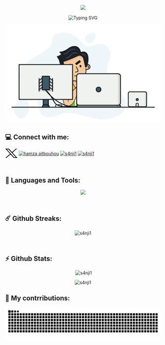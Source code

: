 <p align="center"><img src="https://readme-typing-svg.herokuapp.com/?font=Righteous&size=35&center=true&vCenter=true&width=500&height=70&duration=4000&lines=Hi+There!+%F0%9F%91%8B;+I%27m+Hamza+Aitbouhou!;" /></p>
<p align="center"><img src="https://readme-typing-svg.herokuapp.com?font=Poetsen+one&pause=1000&color=8931F7&random=false&width=435&height=100&lines=A+passionate+developer+from+Morocco" alt="Typing SVG" /></p>

<p img align="center" ><img src="https://raw.githubusercontent.com/parth-27/parth-27/master/dev.gif" /></p>

## 💻 Connect with me:
<p align="left">
<a href="https://x.com/s_4nji__" target="blank"><img align="center" src="https://raw.githubusercontent.com/devicons/devicon/6910f0503efdd315c8f9b858234310c06e04d9c0/icons/twitter/twitter-original.svg" alt="s_4nji__" height="30" width="40" /></a>
<a href="https://www.linkedin.com/in/hamza-aitbouhou-540a192b3/" target="blank"><img align="center" src="https://raw.githubusercontent.com/rahuldkjain/github-profile-readme-generator/master/src/images/icons/Social/linked-in-alt.svg" alt="hamza aitbouhou" height="30" width="40" /></a>
<a href="https://stackoverflow.com/users/25119582/s4nji1" target="blank"><img align="center" src="https://raw.githubusercontent.com/rahuldkjain/github-profile-readme-generator/master/src/images/icons/Social/stack-overflow.svg" alt="s4nji1" height="30" width="40" /></a>
<a href="https://www.leetcode.com/s4nji1" target="blank"><img align="center" src="https://raw.githubusercontent.com/rahuldkjain/github-profile-readme-generator/master/src/images/icons/Social/leet-code.svg" alt="s4nji1" height="30" width="40" /></a>
</p>

<br>

## 🎯 Languages and Tools:

<p align="center"> <img src="https://skillicons.dev/icons?i=c,cpp,html,css,js,php,mysql,git,linux,bash,blender,ai,ps,)](https://skillicons.dev)"/></p>

<br>

## ☄️ Github Streaks:
<p align="center" ><img  src="https://github-readme-streak-stats.herokuapp.com/?user=s4nji1&theme=tokyonight" alt="s4nji1" /></p>

<br>

## ⚡ Github Stats:
<p img align="center">&nbsp;<img src="https://github-readme-stats.vercel.app/api?username=s4nji1&show_icons=true&locale=en&theme=tokyonight" alt="s4nji1" /></p>

<p img align="center" ><img src="https://github-readme-stats.vercel.app/api/top-langs?username=s4nji1&show_icons=true&locale=en&layout=compact&theme=tokyonight" alt="s4nji1" /></p>


## 🐍 My contrributions:

<p img align="center" ><img src="https://raw.githubusercontent.com/s4nji1/s4nji1/output/github-contribution-grid-snake.svg?palette=github-dark" alt="Snake eating my contributions" /></p>

